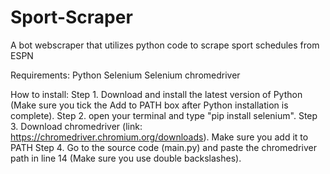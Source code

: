 # Sport-Scraper
A bot webscraper that utilizes python code to scrape sport schedules from ESPN

Requirements:
Python
Selenium 
Selenium chromedriver

How to install:
Step 1. Download and install the latest version of Python (Make sure you tick the Add to PATH box after Python installation is complete).
Step 2. open your terminal and type "pip install selenium".
Step 3. Download chromedriver (link: https://chromedriver.chromium.org/downloads). Make sure you add it to PATH
Step 4. Go to the source code (main.py) and paste the chromedriver path in line 14 (Make sure you use double backslashes).
